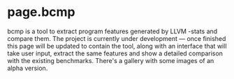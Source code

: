 # page.bcmp

bcmp is a tool to extract program features generated by LLVM -stats and compare them. The project is currently under development — once finished this page will be updated to contain the tool, along with an interface that will take user input, extract the same features and show a detailed comparison with the existing benchmarks. There's a gallery with some images of an alpha version.
